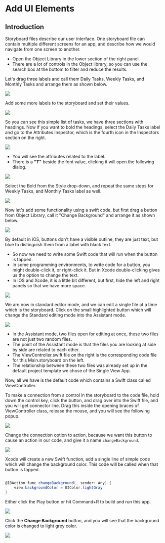 # Add UI Elements

## Introduction

Storyboard files describe our user interface. One storyboard file can contain multiple different screens for an app, and describe how we would navigate from one screen to another.

 - Open the Object Library in the lower section of the right panel. 
 - There are a lot of controls in the Object library, so you can use the search box at the bottom to filter and reduce the results. 

Let's drag three labels and call them Daily Tasks, Weekly Tasks, and Monthly Tasks and arrange them as shown below.

<img src="https://raw.githubusercontent.com/zzzprojects/tutorial4.net/master/docs/images/add-ui-elements1.png">

Add some more labels to the storyboard and set their values.

<img src="https://raw.githubusercontent.com/zzzprojects/tutorial4.net/master/docs/images/add-ui-elements2.png">

So you can see this simple list of tasks, we have three sections with headings. Now if you want to bold the headings, select the Daily Tasks label and go to the Attributes Inspector, which is the fourth icon in the Inspectors section on the right.

<img src="https://raw.githubusercontent.com/zzzprojects/tutorial4.net/master/docs/images/add-ui-elements3.png">

 - You will see the attributes related to the label.
 - There is a **"T"** beside the font value, clicking it will open the following dialog.

<img src="https://raw.githubusercontent.com/zzzprojects/tutorial4.net/master/docs/images/add-ui-elements4.png">

Select the Bold from the Style drop-down, and repeat the same steps for Weekly Tasks, and Monthly Tasks label as well. 

<img src="https://raw.githubusercontent.com/zzzprojects/tutorial4.net/master/docs/images/add-ui-elements5.png">

Now let's add some functionality using a swift code, but first drag a button from Object Library, call it "Change Background" and arrange it as shown below.

<img src="https://raw.githubusercontent.com/zzzprojects/tutorial4.net/master/docs/images/add-ui-elements6.png">

By default in iOS, buttons don't have a visible outline, they are just text, but blue to distinguish them from a label with black text.

 - So now we need to write some Swift code that will run when the button is tapped. 
 - In some programming environments, to write code for a button, you might double-click it, or right-click it. But in Xcode double-clicking gives us the option to change the text. 
 - In iOS and Xcode, it is a little bit different, but first, hide the left and right panels so that we have more space.

<img src="https://raw.githubusercontent.com/zzzprojects/tutorial4.net/master/docs/images/add-ui-elements7.png">

We are now in standard editor mode, and we can edit a single file at a time which is the storyboard. Click on the small highlighted button which will change the Standard editing mode into the Assistant mode. 

<img src="https://raw.githubusercontent.com/zzzprojects/tutorial4.net/master/docs/images/add-ui-elements8.png">

 - In the Assistant mode, two files open for editing at once, these two files are not just two random files. 
 - The point of the Assistant mode is that the files you are looking at side by side are related to each other.
 - The ViewController.swift file on the right is the corresponding code file for this Main.storyboard on the left.
 - The relationship between these two files was already set up in the default project template we chose of the Single View App. 

Now, all we have is the default code which contains a Swift class called ViewController.

To make a connection from a control in the storyboard to the code file, hold down the control key, click the button, and drag over into the Swift file, and you will get connector line. Drag this inside the opening braces of ViewController class, release the mouse, and you will see the following popup.

<img src="https://raw.githubusercontent.com/zzzprojects/tutorial4.net/master/docs/images/add-ui-elements9.png">
 
Change the connection option to action, because we want this button to cause an action in our code, and give it a name `changeBackground`. 

<img src="https://raw.githubusercontent.com/zzzprojects/tutorial4.net/master/docs/images/add-ui-elements10.png">

Xcode will create a new Swift function, add a single line of simple code which will change the background color. This code will be called when that button is tapped.

```csharp

@IBAction func changeBackground(_ sender: Any) {
    view.backgroundColor = UIColor.lightGray
}

```

Either click the Play button or hit Command+R to build and run this app. 

<img src="https://raw.githubusercontent.com/zzzprojects/tutorial4.net/master/docs/images/add-ui-elements11.png">

Click the **Change Background** button, and you will see that the background color is changed to light grey color.

<img src="https://raw.githubusercontent.com/zzzprojects/tutorial4.net/master/docs/images/add-ui-elements12.png">

